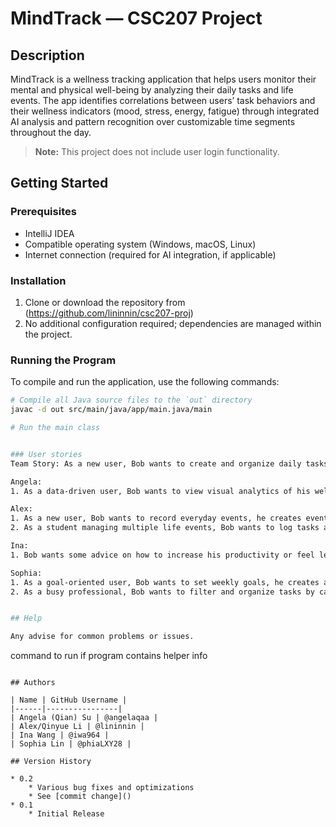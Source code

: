# MindTrack — CSC207 Project

## Description

MindTrack is a wellness tracking application that helps users monitor their mental and physical well-being by analyzing their daily tasks and life events. The app identifies correlations between users’ task behaviors and their wellness indicators (mood, stress, energy, fatigue) through integrated AI analysis and pattern recognition over customizable time segments throughout the day.

> **Note:** This project does not include user login functionality.

## Getting Started

### Prerequisites

- IntelliJ IDEA
- Compatible operating system (Windows, macOS, Linux)
- Internet connection (required for AI integration, if applicable)

### Installation

1. Clone or download the repository from (https://github.com/lininnin/csc207-proj)
2. No additional configuration required; dependencies are managed within the project.

### Running the Program

To compile and run the application, use the following commands:

```bash
# Compile all Java source files to the `out` directory
javac -d out src/main/java/app/main.java/main

# Run the main class


### User stories
Team Story: As a new user, Bob wants to create and organize daily tasks, mark them as complete or incomplete, so he can track his productivity across different parts of the day.

Angela:
1. As a data-driven user, Bob wants to view visual analytics of his wellness(mood, stress level, energy level and fatigue level) and productivity trends, after using the app for one week, he can see charts and graphs representing his wellness and productivity trends. 

Alex:
1. As a new user, Bob wants to record everyday events, he creates events “sunny day”, “the neighbors are being noisy” and adds them to his daily log. 
2. As a student managing multiple life events, Bob wants to log tasks and events occurred and track how they correlate with his mood, stress level, energy level and fatigue level  across time segments, so he can identify stress patterns and plan better coping strategies.

Ina:
1. Bob wants some advice on how to increase his productivity or feel less anxious. After using the app for a while, the app gets enough data to analyze his productivity pattern and mood pattern (which tasks, events and moods are related to higher productivity, which tasks and events are related to anxiety ) across time, and uses AI api to generate some advice on how to increase his productivity and reducing his anxiety.

Sophia:
1. As a goal-oriented user, Bob wants to set weekly goals, he creates a goal of going to gym 3 times a week and finishes the task “go to gym” 3 times this week, the goal is recorded as completed.
2. As a busy professional, Bob wants to filter and organize tasks by category, priority, so he can focus on the right work during appropriate parts of his day.  


## Help

Any advise for common problems or issues.
```
command to run if program contains helper info
```

## Authors

| Name | GitHub Username |
|------|----------------|
| Angela (Qian) Su | @angelaqaa |
| Alex/Qinyue Li | @lininnin |
| Ina Wang | @iwa964 |
| Sophia Lin | @phiaLXY28 |

## Version History

* 0.2
    * Various bug fixes and optimizations
    * See [commit change]()
* 0.1
    * Initial Release
